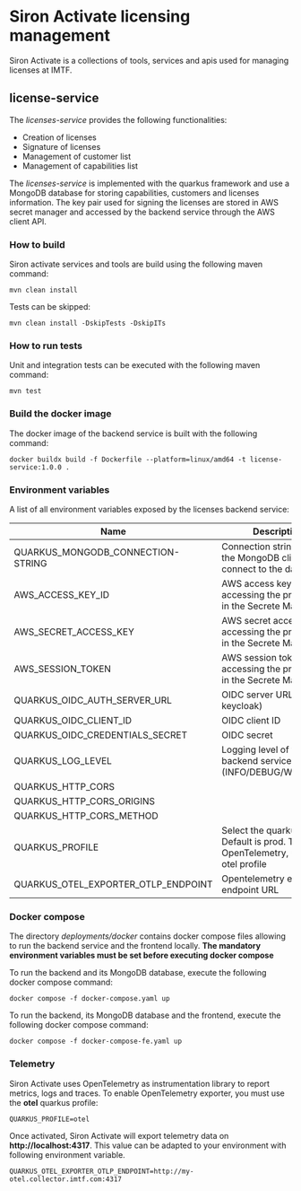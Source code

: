 # Siron Activate licensing management

Siron Activate is a collections of tools, services and apis used for managing licenses at IMTF.

## license-service

The *licenses-service* provides the following functionalities:

* Creation of licenses
* Signature of licenses
* Management of customer list
* Management of capabilities list

The *licenses-service* is implemented with the quarkus framework and use a MongoDB database for storing capabilities,
customers and licenses information. The key pair used for signing the licenses are stored in AWS secret manager and
accessed by the backend service through the AWS client API.

### How to build

Siron activate services and tools are build using the following maven command:

```
mvn clean install
```

Tests can be skipped:

```
mvn clean install -DskipTests -DskipITs
```

### How to run tests

Unit and integration tests can be executed with the following maven command:

```
mvn test
```

### Build the docker image

The docker image of the backend service is built with the following command:

```
docker buildx build -f Dockerfile --platform=linux/amd64 -t license-service:1.0.0 .
```

### Environment variables

A list of all environment variables exposed by the licenses backend service:

| Name                                | Description                                                                                  | Mandatory |
|-------------------------------------|----------------------------------------------------------------------------------------------|-----------|
| QUARKUS_MONGODB_CONNECTION-STRING   | Connection string used by the MongoDB client to connect to the database                      | default   |
| AWS_ACCESS_KEY_ID                   | AWS access key id for accessing the private key in the Secrete Manager                       | yes       |
| AWS_SECRET_ACCESS_KEY               | AWS secret access key for accessing the private key in the Secrete Manager                   | yes       |
| AWS_SESSION_TOKEN                   | AWS session token for accessing the private key in the Secrete Manager                       | yes       |
| QUARKUS_OIDC_AUTH_SERVER_URL        | OIDC server URL (e.g. keycloak)                                                              | yes       |
| QUARKUS_OIDC_CLIENT_ID              | OIDC client ID                                                                               | yes       |
| QUARKUS_OIDC_CREDENTIALS_SECRET     | OIDC secret                                                                                  | yes       |
| QUARKUS_LOG_LEVEL                   | Logging level of the backend service (INFO/DEBUG/WARN/OFF)                                   | default   |
| QUARKUS_HTTP_CORS                   |                                                                                              | no        |
| QUARKUS_HTTP_CORS_ORIGINS           |                                                                                              | no        |
| QUARKUS_HTTP_CORS_METHOD            |                                                                                              | no        |
| QUARKUS_PROFILE                     | Select the quarkus profile. Default is prod. To activate OpenTelemetry, use the otel profile | no        |
| QUARKUS_OTEL_EXPORTER_OTLP_ENDPOINT | Opentelemetry exporter endpoint URL                                                          | no        |

### Docker compose

The directory *deployments/docker* contains docker compose files allowing to run the backend service and the frontend
locally. **The mandatory environment variables must be set before executing docker compose**

To run the backend and its MongoDB database, execute the following docker compose command:

```
docker compose -f docker-compose.yaml up
```

To run the backend, its MongoDB database and the frontend, execute the following docker compose command:

```
docker compose -f docker-compose-fe.yaml up
```


### Telemetry

Siron Activate uses OpenTelemetry as instrumentation library to report metrics, logs and traces. To enable OpenTelemetry exporter,
you must use the **otel** quarkus profile:

```
QUARKUS_PROFILE=otel
```

Once activated, Siron Activate will export telemetry data on **http://localhost:4317**. This value can be adapted
to your environment with following environment variable.

```
QUARKUS_OTEL_EXPORTER_OTLP_ENDPOINT=http://my-otel.collector.imtf.com:4317
```
